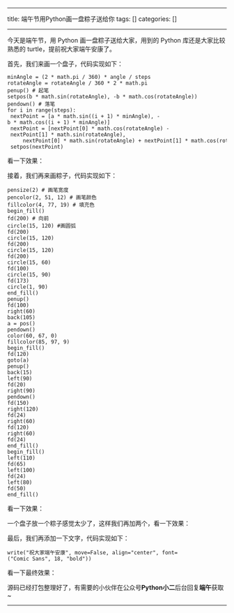 
--- 
title:  端午节用Python画一盘粽子送给你 
tags: []
categories: [] 

---
今天是端午节，用 Python 画一盘粽子送给大家，用到的 Python 库还是大家比较熟悉的 turtle，提前祝大家端午安康了。

首先，我们来画一个盘子，代码实现如下：

```
minAngle = (2 * math.pi / 360) * angle / steps
rotateAngle = rotateAngle / 360 * 2 * math.pi
penup() # 起笔
setpos(b * math.sin(rotateAngle), -b * math.cos(rotateAngle))
pendown() # 落笔
for i in range(steps):
 nextPoint = [a * math.sin((i + 1) * minAngle), -b * math.cos((i + 1) * minAngle)]
 nextPoint = [nextPoint[0] * math.cos(rotateAngle) - nextPoint[1] * math.sin(rotateAngle),
     nextPoint[0] * math.sin(rotateAngle) + nextPoint[1] * math.cos(rotateAngle)]
 setpos(nextPoint)
```

看一下效果：

接着，我们再来画粽子，代码实现如下：

```
pensize(2) # 画笔宽度
pencolor(2, 51, 12) # 画笔颜色
fillcolor(4, 77, 19) # 填充色
begin_fill()
fd(200) # 向前
circle(15, 120) #画圆弧
fd(200)
circle(15, 120)
fd(200)
circle(15, 120)
fd(200)
circle(15, 60)
fd(100)
circle(15, 90)
fd(173)
circle(1, 90)
end_fill()
penup()
fd(100)
right(60)
back(105)
a = pos()
pendown()
color(60, 67, 0)
fillcolor(85, 97, 9)
begin_fill()
fd(120)
goto(a)
penup()
back(15)
left(90)
fd(20)
right(90)
pendown()
fd(150)
right(120)
fd(24)
right(60)
fd(120)
right(60)
fd(24)
end_fill()
begin_fill()
left(110)
fd(65)
left(100)
fd(24)
left(80)
fd(50)
end_fill()
```

看一下效果：

一个盘子放一个粽子感觉太少了，这样我们再加两个，看一下效果：

最后，我们再添加一下文字，代码实现如下：

```
write("祝大家端午安康", move=False, align="center", font=("Comic Sans", 18, "bold"))
```

看一下最终效果：

源码已经打包整理好了，有需要的小伙伴在公众号**Python小二**后台回复**端午**获取~
- - - - - 